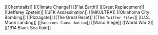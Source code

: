 [[Chemtrails]]
[[Climate Change]]
[[Flat Earth]]
[[Great Replacement]]
[[Jefferey Epstein]]
[[JFK Assassination]]
[[MKULTRA]]
[[Oklahoma City Bombing]]
[[Pizzagate]]
[[The Great Reset]]
[[The `Twitter Files`]]
[[U.S. Moon Landing]]
[[`Vaccines Cause Autism`]]
[[Waco Siege]]
[[World War 2]]
[[1914 Black Sea Raid]]